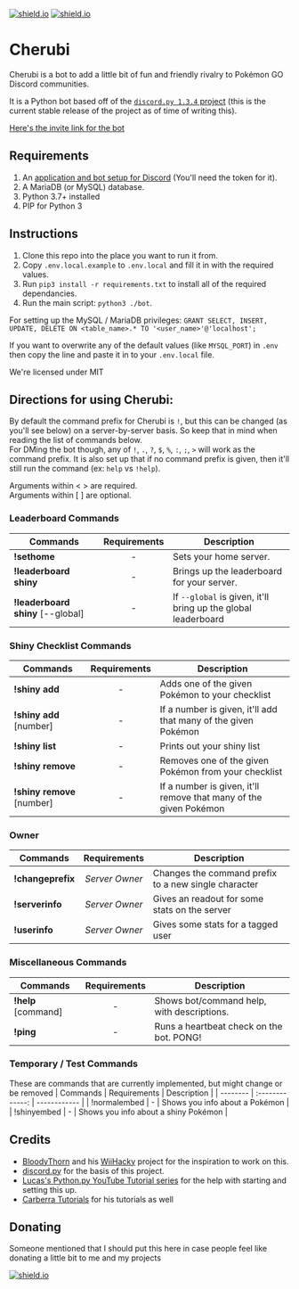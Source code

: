 [![shield.io](https://img.shields.io/badge/python-3.6-blue.svg)](https://www.python.org/downloads/release/python-364/)
[![shield.io](https://img.shields.io/badge/support-discord-lightgrey.svg)](https://discord.gg/hhVjAN8)

# Cherubi

Cherubi is a bot to add a little bit of fun and friendly rivalry to Pokémon GO Discord communities.

It is a Python bot based off of the [`discord.py 1.3.4` project](https://discordpy.readthedocs.io/en/v1.3.4/) (this is the current stable release of the project as of time of writing this).

[Here's the invite link for the bot](https://discordapp.com/oauth2/authorize?client_id=741194655680561172&scope=bot&permissions=268823632)
## Requirements
1. An [application and bot setup for Discord](https://discord.com/developers/) (You'll need the token for it).
1. A MariaDB (or MySQL) database.
1. Python 3.7+ installed
1. PIP for Python 3

## Instructions
1. Clone this repo into the place you want to run it from.
1. Copy `.env.local.example` to `.env.local` and fill it in with the required values.
1. Run `pip3 install -r requirements.txt` to install all of the required dependancies.
1. Run the main script: `python3 ./bot`.

For setting up the MySQL / MariaDB privileges: `GRANT SELECT, INSERT, UPDATE, DELETE ON <table_name>.* TO '<user_name>'@'localhost';`

If you want to overwrite any of the default values (like `MYSQL_PORT`) in `.env` then copy the line and paste it in to your `.env.local` file.

We're licensed under MIT

## Directions for using Cherubi:
By default the command prefix for Cherubi is `!`, but this can be changed (as you'll see below) on a server-by-server basis. So keep that in mind when reading the list of commands below.<br/>
For DMing the bot though, any of `!`, `.`, `?`, `$`, `%`, `:`, `;`, `>` will work as the command prefix. It is also set up that if no command prefix is given, then it'll still run the command (ex: `help` vs `!help`).

Arguments within \< \> are required.<br/>
Arguments within \[ \] are optional.

### Leaderboard Commands
| Commands                             | Requirements    | Description                                                   |
| --------                             | :-------------: | ------------                                                  |
| **!sethome**                         | -               | Sets your home server.                                        |
| **!leaderboard shiny**               | -               | Brings up the leaderboard for your server.                    |
| **!leaderboard shiny** \[\-\-global] | -               | If `--global` is given, it'll bring up the global leaderboard |

### Shiny Checklist Commands
| Commands                             | Requirements    | Description                                                       |
| --------                             | :-------------: | ------------                                                      |
| **!shiny add** <pokemon>             | -               | Adds one of the given Pokémon to your checklist                   |
| **!shiny add** <pokemon> [number]    | -               | If a number is given, it'll add that many of the given Pokémon    |
| **!shiny list**                      | -               | Prints out your shiny list                                        |
| **!shiny remove** <pokemon>          | -               | Removes one of the given Pokémon from your checklist              |
| **!shiny remove** <pokemon> [number] | -               | If a number is given, it'll remove that many of the given Pokémon |

### Owner
| Commands                      | Requirements    | Description                                          |
| --------                      | :-------------: | ------------                                         |
| **!changeprefix** <character> | _Server Owner_  | Changes the command prefix to a new single character |
| **!serverinfo**               | _Server Owner_  | Gives an readout for some stats on the server        |
| **!userinfo**                 | _Server Owner_  | Gives some stats for a tagged user                   |

### Miscellaneous Commands
| Commands              | Requirements    | Description                                |
| --------              | :-------------: | ------------                               |
| **!help** \[command\] | -               | Shows bot/command help, with descriptions. |
| **!ping**             | -               | Runs a heartbeat check on the bot. PONG!   |

### Temporary / Test Commands
These are commands that are currently implemented, but might change or be removed
| Commands               | Requirements    | Description                          |
| --------               | :-------------: | ------------                         |
| !normalembed <pokemon> | -               | Shows you info about a Pokémon       |
| !shinyembed <pokemon>  | -               | Shows you info about a shiny Pokémon |


## Credits
* [BloodyThorn](https://github.com/bloodythorn) and his [WiiHacky](https://github.com/bloodythorn/wiihacky/) project for the inspiration to work on this.
* [discord.py](https://github.com/Rapptz/discord.py) for the basis of this project.
* [Lucas's Python.py YouTube Tutorial series](https://www.youtube.com/playlist?list=PLW3GfRiBCHOhfVoiDZpSz8SM_HybXRPzZ) for the help with starting and setting this up.
* [Carberra Tutorials](https://www.youtube.com/playlist?list=PLYeOw6sTSy6ZGyygcbta7GcpI8a5-Cooc) for his tutorials as well

## Donating
Someone mentioned that I should put this here in case people feel like donating a little bit to me and my projects

[![shield.io](https://img.shields.io/badge/buymeacoffee-thomashine-blue)](https://www.buymeacoffee.com/thomashine)
